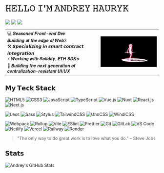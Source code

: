 # 𝙷𝙴𝙻𝙻𝙾 𝙸'𝙼 𝙰𝙽𝙳𝚁𝙴𝚈 𝙷𝙰𝚄𝚁𝚈𝙺
[![](https://img.shields.io/badge/-@andreyhauryk-%23000000?style=flat-square&logo=github)](https://github.com/andrey-hauryk)
[![](https://img.shields.io/website?color=0ab9e6&style=flat-square&up_message=andreyhauryk.com&url=https%3A%2F%2Fandreyhauryk.com)](https://andreyhauryk.com)
[![](https://img.shields.io/badge/-@andreyhauryk-%230077B5?style=flat-square&logo=linkedin&logoColor=ffffff)](https://www.linkedin.com/in/andreyhauryk/)

<table >
    <td >
      💻 𝑺𝒆𝒂𝒔𝒐𝒏𝒆𝒅 𝑭𝒓𝒐𝒏𝒕-𝒆𝒏𝒅 𝑫𝒆𝒗<br>
      𝑩𝒖𝒊𝒍𝒅𝒊𝒏𝒈 𝒂𝒕 𝒕𝒉𝒆 𝒆𝒅𝒈𝒆 𝒐𝒇 𝑾𝒆𝒃3<br>
      🛠 𝙎𝙥𝙚𝙘𝙞𝙖𝙡𝙞𝙯𝙞𝙣𝙜 𝙞𝙣 𝙨𝙢𝙖𝙧𝙩 𝙘𝙤𝙣𝙩𝙧𝙖𝙘𝙩 𝙞𝙣𝙩𝙚𝙜𝙧𝙖𝙩𝙞𝙤𝙣<br>
      ⚡ 𝑾𝒐𝒓𝒌𝒊𝒏𝒈 𝒘𝒊𝒕𝒉 𝑺𝒐𝒍𝒊𝒅𝒊𝒕𝒚, 𝑬𝑻𝑯 𝑺𝑫𝑲𝒔<br>
      🚀 𝑩𝒖𝒊𝒍𝒅𝒊𝒏𝒈 𝒕𝒉𝒆 𝒏𝒆𝒙𝒕 𝒈𝒆𝒏𝒆𝒓𝒂𝒕𝒊𝒐𝒏 𝒐𝒇 𝒄𝒆𝒏𝒕𝒓𝒂𝒍𝒊𝒛𝒂𝒕𝒊𝒐𝒏-𝒓𝒆𝒔𝒊𝒔𝒕𝒂𝒏𝒕 𝑼𝑰/𝑼𝑿
    </td>
    <td >
      <img src="https://raw.githubusercontent.com/andrey-hauryk/andrey-hauryk/refs/heads/main/assets/pink-panther.gif" alt="Pink Panther" style="max-width: 100%; border: none;">
    </td>
</table>

## 𝗠𝘆 𝗧𝗲𝗰𝗸 𝗦𝘁𝗮𝗰𝗸

![HTML5](https://img.shields.io/badge/-HTML5-%23E44D27?style=flat-square&logo=html5&logoColor=ffffff)
![CSS3](https://img.shields.io/badge/-CSS3-%231572B6?style=flat-square&logo=css3)
![JavaScript](https://img.shields.io/badge/-JavaScript-%23F7DF1C?style=flat-square&logo=javascript&logoColor=000000&labelColor=%23F7DF1C&color=%23FFCE5A)
![TypeScript](https://img.shields.io/badge/-TypeScript-007ACC?style=flat-square&logo=typescript&logoColor=white)
![Vue.js](https://img.shields.io/badge/-Vue.js-%232c3e50?style=flat-square&logo=vuedotjs)
![Nuxt](https://img.shields.io/badge/-Nuxt.js-%23282C34?style=flat-square&logo=nuxtdotjs)
![React.js](https://img.shields.io/badge/-React.js-%23282C34?style=flat-square&logo=react)
![Next.js](https://img.shields.io/badge/-Next.js-%23000000?style=flat-square&logo=nextdotjs)

![Less](https://img.shields.io/badge/-Less-%231d365d?style=flat-square&logo=less&logoColor=ffffff)
![Sass](https://img.shields.io/badge/-Sass-%23CC6699?style=flat-square&logo=sass&logoColor=ffffff)
![Stylus](https://img.shields.io/badge/-Stylus-%23333333?style=flat-square&logo=stylus)
![TailwindCSS](https://img.shields.io/badge/-TailwindCSS-%231a202c?style=flat-square&logo=tailwind-css)
![UnoCSS](https://img.shields.io/badge/-UnoCSS-%23333333?style=flat-square&logo=unocss)
![WindiCSS](https://img.shields.io/badge/-WindiCSS-%23000000?style=flat-square&logo=tailwind-css&&logoColor=48B0F1)

![Webpack](https://img.shields.io/badge/-Webpack-%232C3A42?style=flat-square&logo=webpack)
![Rollup](https://img.shields.io/badge/-Rollup-%23EC4A3F?style=flat-square&logo=rollupdotjs&logoColor=ffffff)
![Vite](https://img.shields.io/badge/-Vite-%23646CFF?style=flat-square&logo=vite&logoColor=ffffff)
![ESlint](https://img.shields.io/badge/-ESLint-%234B32C3?style=flat-square&logo=eslint)
![Prettier](https://img.shields.io/badge/-Prettier-%23F7B93E?style=flat-square&logo=prettier&logoColor=ffffff)
![Git](https://img.shields.io/badge/-Git-%23F05032?style=flat-square&logo=git&logoColor=%23ffffff)
![GitLab](https://img.shields.io/badge/-GitLab-FCA121?style=flat-square&logo=gitlab)
![VS Code](https://img.shields.io/badge/-VSCode-%23007ACC?style=flat-square&logo=visual-studio-code)
![Netlify](https://img.shields.io/badge/-Netlify-%2300C7B7?style=flat-square&logo=netlify&logoColor=ffffff)
![Vercel](https://img.shields.io/badge/-Vercel-%23ffffff?style=flat-square&logo=vercel&logoColor=000000)
![Railway](https://img.shields.io/badge/-Railway-%230B0D0E?style=flat-square&logo=railway)
![Render](https://img.shields.io/badge/-Render-%2346E3B7?style=flat-square&logo=render&logoColor=ffffff)

> "The only way to do great work is to love what you do." – Steve Jobs

## 𝗦𝘁𝗮𝘁𝘀

![Andrey's GitHub Stats](https://github-readme-stats.vercel.app/api?username=andrey-hauryk&show_icons=true&theme=dracula)

